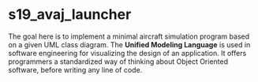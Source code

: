# s19_avaj_launcher

The goal here is to implement a minimal aircraft simulation program based on a given
UML class diagram. The __Unified Modeling Language__ is used in software engineering
for visualizing the design of an application. It offers programmers a standardized way of
thinking about Object Oriented software, before writing any line of code.
